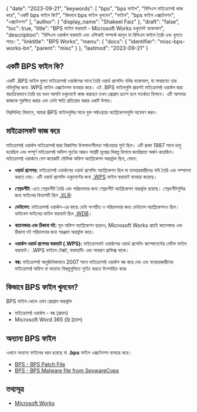 {
  "date": "2023-09-21",
  "keywords": [
"bps",
"bps ফাইল",
"বিপিএস মাইক্রোসফ্ট কাজ করে",
"একটি bps ফাইল কি?",
"কিভাবে bps ফাইল খুলবেন",
"ফাইল",
"bps ফাইল এক্সটেনশন",
"এক্সটেনশন"
],
  "author": {
    "display_name": "Shakeel Faiz"
},
  "draft": "false",
  "toc": true,
  "title": "BPS ফাইল ফরম্যাট - Microsoft Works ডকুমেন্ট ব্যাকআপ",
  "description": "বিপিএস ওয়ার্কস ফরম্যাট এবং এপিআই সম্পর্কে জানুন যা বিপিএস ফাইল তৈরি এবং খুলতে পারে।",
  "linktitle": "BPS Works",
  "menu": {
    "docs": {
      "identifier": "misc-bps-works-bn",
      "parent": "misc"
}
},
  "lastmod": "2023-09-21"
}

## একটি BPS ফাইল কি?

একটি .BPS ফাইল মূলত মাইক্রোসফ্ট ওয়ার্কসের সাথে তৈরি ওয়ার্ড প্রসেসিং নথির ব্যাকআপ, যা সাধারণত তার নথিগুলির জন্য .WPS ফাইল এক্সটেনশন ব্যবহার করে। এই .BPS ফাইলগুলি প্রায়শই মাইক্রোসফ্ট ওয়ার্কস দ্বারা স্বয়ংক্রিয়ভাবে তৈরি হয় যখন আপনি ডকুমেন্টে কাজ করছেন তখন প্রোগ্রাম ক্র্যাশ হলে সতর্কতা হিসাবে। এটি আপনার কাজকে সুরক্ষিত করার এবং ডেটা ক্ষতি প্রতিরোধ করার একটি উপায়।

নিম্নলিখিত বিভাগে, আমরা BPS ফাইলগুলির সাথে যুক্ত সফ্টওয়্যার অ্যাপ্লিকেশনগুলি অন্বেষণ করব।

## মাইক্রোসফট কাজ করে

মাইক্রোসফ্ট ওয়ার্কস মাইক্রোসফ্ট দ্বারা বিকাশিত উত্পাদনশীলতা সফ্টওয়্যার স্যুট ছিল। এটি প্রথম 1987 সালে চালু হয়েছিল এবং সম্পূর্ণ মাইক্রোসফ্ট অফিস স্যুটের আরও সাশ্রয়ী মূল্যের বিকল্প হিসাবে জনপ্রিয়তা অর্জন করেছিল। মাইক্রোসফ্ট ওয়ার্কসে বেশ কয়েকটি মৌলিক অফিস অ্যাপ্লিকেশন অন্তর্ভুক্ত ছিল, যেমন:

- **ওয়ার্ড প্রসেসর:** মাইক্রোসফ্ট ওয়ার্কসের ওয়ার্ড প্রসেসিং অ্যাপ্লিকেশন ছিল যা ব্যবহারকারীদের নথি তৈরি এবং সম্পাদনা করতে দেয়। এটি ওয়ার্ড প্রসেসিং ডকুমেন্টের জন্য [.WPS](/word-processing/wps/) ফাইল ফরম্যাট ব্যবহার করেছে।

- **স্প্রেডশীট:** এতে স্প্রেডশীট তৈরি এবং পরিচালনার জন্য স্প্রেডশীট অ্যাপ্লিকেশন অন্তর্ভুক্ত রয়েছে। স্প্রেডশীটগুলির জন্য ফাইলের বিন্যাসটি ছিল [.XLR](/spreadsheet/xlr/)৷

- **ডেটাবেস:** মাইক্রোসফ্ট ওয়ার্কস-এর কাছে ডেটা সংগঠিত ও পরিচালনার জন্য ডেটাবেস অ্যাপ্লিকেশনও ছিল। ডাটাবেস ফাইলের ফাইল ফরম্যাট ছিল [.WDB](/database/wdb/)।

- **ক্যালেন্ডার এবং ঠিকানা বই:** মূল অফিস অ্যাপ্লিকেশন ছাড়াও, Microsoft Works প্রায়ই ক্যালেন্ডার এবং ঠিকানা বই পরিচালনার জন্য সরঞ্জাম অন্তর্ভুক্ত করে।

- **ওয়ার্কস ওয়ার্ড প্রসেসর ফরম্যাট (.WPS):** মাইক্রোসফট ওয়ার্কসের ওয়ার্ড প্রসেসিং কম্পোনেন্টের নেটিভ ফাইল ফরম্যাট। .WPS ফাইলে টেক্সট, ফরম্যাটিং এবং সাধারণ গ্রাফিক্স থাকে।

- **বন্ধ:** মাইক্রোসফ্ট আনুষ্ঠানিকভাবে 2007 সালে মাইক্রোসফ্ট ওয়ার্কস বন্ধ করে দেয় এবং ব্যবহারকারীদের মাইক্রোসফ্ট অফিস বা অন্যান্য বিকল্পগুলিতে স্যুইচ করতে উত্সাহিত করে৷

## কিভাবে BPS ফাইল খুলবেন?

BPS ফাইল খোলে এমন প্রোগ্রাম অন্তর্ভুক্ত

- মাইক্রোসফ্ট ওয়ার্কস - বন্ধ (প্রদান)
- Microsoft Word 365 (ফ্রি ট্রায়াল)

## অন্যান্য BPS ফাইল

এখানে অন্যান্য ফাইলের ধরন রয়েছে যা **.bps** ফাইল এক্সটেনশন ব্যবহার করে।

- [BPS - BPS Patch File](/game/bps/)
- [BPS - BPS Malware file from SpywareCops](/misc/bps-malware/)

## তথ্যসূত্র
* [Microsoft Works](https://en.wikipedia.org/wiki/Microsoft_Works)


